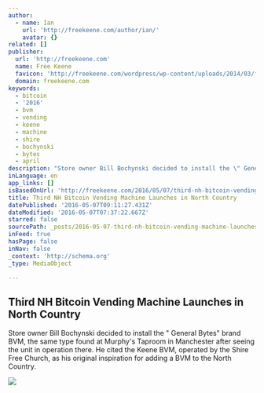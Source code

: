 ```yaml
---
author:
  - name: Ian
    url: 'http://freekeene.com/author/ian/'
    avatar: {}
related: []
publisher:
  url: 'http://freekeene.com'
  name: Free Keene
  favicon: 'http://freekeene.com/wordpress/wp-content/uploads/2014/03/favicon.ico'
  domain: freekeene.com
keywords:
  - bitcoin
  - '2016'
  - bvm
  - vending
  - keene
  - machine
  - shire
  - bochynski
  - bytes
  - april
description: "Store owner Bill Bochynski decided to install the \" General Bytes\" brand BVM, the same type found at Murphy's Taproom in Manchester after seeing the unit in operation there. He cited the Keene BVM, operated by the Shire Free Church, as his original inspiration for adding a BVM to the North Country."
inLanguage: en
app_links: []
isBasedOnUrl: 'http://freekeene.com/2016/05/07/third-nh-bitcoin-vending-machine-launches-in-north-country/'
title: Third NH Bitcoin Vending Machine Launches in North Country
datePublished: '2016-05-07T09:11:27.431Z'
dateModified: '2016-05-07T07:37:22.667Z'
starred: false
sourcePath: _posts/2016-05-07-third-nh-bitcoin-vending-machine-launches-in-north-country.md
inFeed: true
hasPage: false
inNav: false
_context: 'http://schema.org'
_type: MediaObject

---
```

<article style=""><h1>Third NH Bitcoin Vending Machine Launches in North Country</h1><p>Store owner Bill Bochynski decided to install the " General Bytes" brand BVM, the same type found at Murphy's Taproom in Manchester after seeing the unit in operation there. He cited the Keene BVM, operated by the Shire Free Church, as his original inspiration for adding a BVM to the North Country.</p><img src="http://freekeene.com/wp-content/uploads/2016/05/TMCS_BVM_Wide.jpg" /></article>